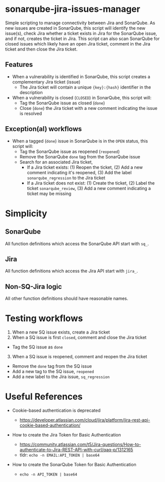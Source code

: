 # sonarqube-jira-issues-manager

Simple scripting to manage connectivity between Jira and SonarQube. As new issues are created in SonarQube, this script will identify the new issue(s), check Jira whether a ticket exists in Jira for the SonarQube issue, and if not, creates the ticket in Jira. This script can also scan SonarQube for closed issues which likely have an open Jira ticket, comment in the Jira ticket and then close the Jira ticket.

## Features

* When a vulnerability is identified in SonarQube, this script creates a complementary Jira ticket (issue)
  + The Jira ticket will contain a unique `{key}:{hash}` identifier in the description
* When a vulnerability is closed (`CLOSED`) in SonarQube, this script will:
  + Tag the SonarQube issue as closed (`done`)
  +  Close (`done`) the Jira ticket with a new comment indicating the issue is resolved

## Exception(al) workflows

* When a tagged (`done`) issue in SonarQube is in the `OPEN` status, this script will:
  + Tag the SonarQube issue as reopened (`reopened`)
  + Remove the SonarQube `done` tag from the SonarQube issue
  + Search for an associated Jira ticket,
    -  If a Jira ticket exists: (1) Reopen the ticket, (2) Add a new comment indicating it's reopened, (3) Add the label `sonarqube_regression` to the Jira ticket
    -  If a Jira ticket does not exist: (1) Create the ticket, (2) Label the ticket `sonarqube_review`, (3) Add a new comment indicating a ticket may be missing

# Simplicity

## SonarQube

All function definitions which access the SonarQube API start with `sq_`.

## Jira

All function definitions which access the Jira API start with `jira_`.

## Non-SQ-Jira logic

All other function definitions should have reasonable names.

# Testing workflows

1. When a new SQ issue exists, create a Jira ticket
2. When a SQ issue is first `closed`, comment and close the Jira ticket
  + Tag the SQ issue as `done`
3. When a SQ issue is reopened, comment and reopen the Jira ticket
  + Remove the `done` tag from the SQ issue
  + Add a new tag to the SQ issue, `reopened`
  + Add a new label to the Jira issue, `sq_regression`

# Useful References

* Cookie-based authentication is deprecated
  + https://developer.atlassian.com/cloud/jira/platform/jira-rest-api-cookie-based-authentication/

* How to create the Jira Token for Basic Authentication
  + https://community.atlassian.com/t5/Jira-questions/How-to-authenticate-to-Jira-REST-API-with-curl/qaq-p/1312165
  + tldr: `echo -n EMAIL:API_TOKEN | base64`

* How to create the SonarQube Token for Basic Authentication
  + `echo -n API_TOKEN | base64`